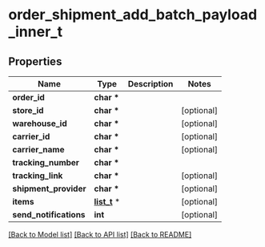 # order_shipment_add_batch_payload_inner_t

## Properties
Name | Type | Description | Notes
------------ | ------------- | ------------- | -------------
**order_id** | **char \*** |  | 
**store_id** | **char \*** |  | [optional] 
**warehouse_id** | **char \*** |  | [optional] 
**carrier_id** | **char \*** |  | [optional] 
**carrier_name** | **char \*** |  | [optional] 
**tracking_number** | **char \*** |  | 
**tracking_link** | **char \*** |  | [optional] 
**shipment_provider** | **char \*** |  | [optional] 
**items** | [**list_t**](order_shipment_add_batch_payload_inner_items_inner.md) \* |  | [optional] 
**send_notifications** | **int** |  | [optional] 

[[Back to Model list]](../README.md#documentation-for-models) [[Back to API list]](../README.md#documentation-for-api-endpoints) [[Back to README]](../README.md)


